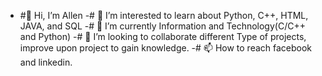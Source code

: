 - #👋 Hi, I’m Allen
-# 👀 I’m interested to learn about Python, C++, HTML, JAVA, and SQL
-# 🌱 I’m currently Information and Technology(C/C++ and Python)
-# 💞️ I’m looking to collaborate different Type of projects, improve upon project to gain knowledge.
-# 📫 How to reach facebook and linkedin.

<!---
vsstape/vsstape is a ✨ special ✨ repository because its `README.md` (this file) appears on your GitHub profile.
You can click the Preview link to take a look at your changes.
--->
